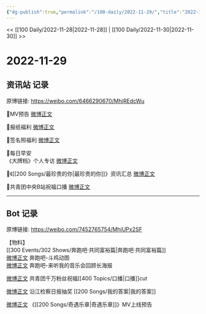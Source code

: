 ```yaml
---
{"dg-publish":true,"permalink":"/100-daily/2022-11-29/","title":"2022-11-29"}
---
```



<< [[100 Daily/2022-11-28\|2022-11-28]] | [[100 Daily/2022-11-30\|2022-11-30]] >>

# 2022-11-29

## 资讯站 记录

原博链接: https://weibo.com/6466290670/MhjREdcWu

🌟MV预告 [微博正文](https://m.weibo.cn/6466290670/4841243442680895)

🌟报纸福利 [微博正文](https://m.weibo.cn/6466290670/4841237150700224)

🌟签名照福利 [微博正文](https://m.weibo.cn/6466290670/4841128451643836)

🌟每日早安  
《大牌档》个人专访 [微博正文](https://m.weibo.cn/6466290670/4841068963827619)

🌟《[[200 Songs/最珍贵的你\|最珍贵的你]]》资讯汇总 [微博正文](https://m.weibo.cn/6466290670/4841241416573869)

🌟共青团中央B站祝福口播 [微博正文](https://m.weibo.cn/6466290670/4841223254181485)

---
## Bot 记录

原博链接: https://weibo.com/7452765754/MhjUPx2SF

【物料】  
[[300 Events/302 Shows/奔跑吧·共同富裕篇\|奔跑吧·共同富裕篇]]  
[微博正文](https://weibo.com/detail/4841111590274012) 奔跑吧-斗鸡动图  
[微博正文](https://weibo.com/detail/4841141860565828) 奔跑吧-来听我的音乐会回顾长海报

[微博正文](https://weibo.com/detail/4841223254181485) 共青团千万粉丝祝福[[400 Topics/口播\|口播]]cut

[微博正文](https://weibo.com/detail/4841224639088509) 沿江检察日报抽奖 [[200 Songs/我的答案\|我的答案]]

[微博正文](https://weibo.com/detail/4841241383272596) 《[[200 Songs/奇遇乐章\|奇遇乐章]]》MV上线预告
